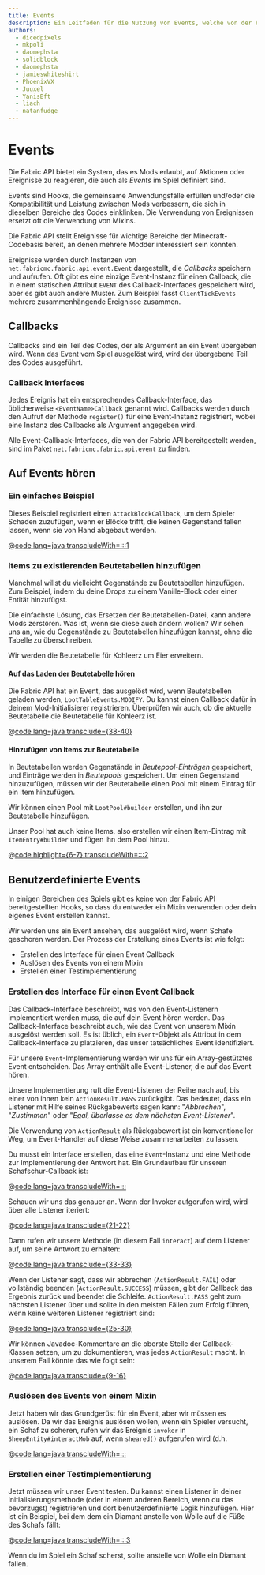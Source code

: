 ```yaml
---
title: Events
description: Ein Leitfaden für die Nutzung von Events, welche von der Fabric API bereitgestellt werden.
authors:
  - dicedpixels
  - mkpoli
  - daomephsta
  - solidblock
  - daomephsta
  - jamieswhiteshirt
  - PhoenixVX
  - Juuxel
  - YanisBft
  - liach
  - natanfudge
---
```


<!-- Couldn't find GitHub usernames for: stormyfabric -->

# Events

Die Fabric API bietet ein System, das es Mods erlaubt, auf Aktionen oder Ereignisse zu reagieren, die auch als _Events_ im Spiel definiert sind.

Events sind Hooks, die gemeinsame Anwendungsfälle erfüllen und/oder die Kompatibilität und Leistung zwischen Mods verbessern, die sich in dieselben Bereiche des Codes einklinken. Die Verwendung von Ereignissen ersetzt oft die Verwendung von Mixins.

Die Fabric API stellt Ereignisse für wichtige Bereiche der Minecraft-Codebasis bereit, an denen mehrere Modder interessiert sein könnten.

Ereignisse werden durch Instanzen von `net.fabricmc.fabric.api.event.Event` dargestellt, die _Callbacks_ speichern und aufrufen. Oft gibt es eine einzige Event-Instanz für einen Callback, die in einem statischen Attribut `EVENT` des Callback-Interfaces gespeichert wird, aber es gibt auch andere Muster. Zum Beispiel fasst `ClientTickEvents` mehrere zusammenhängende Ereignisse zusammen.

## Callbacks

Callbacks sind ein Teil des Codes, der als Argument an ein Event übergeben wird. Wenn das Event vom Spiel ausgelöst wird, wird der übergebene Teil des Codes ausgeführt.

### Callback Interfaces

Jedes Ereignis hat ein entsprechendes Callback-Interface, das üblicherweise `<EventName>Callback` genannt wird. Callbacks werden durch den Aufruf der Methode `register()` für eine Event-Instanz registriert, wobei eine Instanz des Callbacks als Argument angegeben wird.

Alle Event-Callback-Interfaces, die von der Fabric API bereitgestellt werden, sind im Paket `net.fabricmc.fabric.api.event` zu finden.

## Auf Events hören

### Ein einfaches Beispiel

Dieses Beispiel registriert einen `AttackBlockCallback`, um dem Spieler Schaden zuzufügen, wenn er Blöcke trifft, die keinen Gegenstand fallen lassen, wenn sie von Hand abgebaut werden.

@[code lang=java transcludeWith=:::1](@/reference/latest/src/main/java/com/example/docs/event/FabricDocsReferenceEvents.java)

### Items zu existierenden Beutetabellen hinzufügen

Manchmal willst du vielleicht Gegenstände zu Beutetabellen hinzufügen. Zum Beispiel, indem du deine Drops zu einem Vanille-Block oder einer Entität hinzufügst.

Die einfachste Lösung, das Ersetzen der Beutetabellen-Datei, kann andere Mods zerstören. Was ist, wenn sie diese auch ändern wollen? Wir sehen uns an, wie du Gegenstände zu Beutetabellen hinzufügen kannst, ohne die Tabelle zu überschreiben.

Wir werden die Beutetabelle für Kohleerz um Eier erweitern.

#### Auf das Laden der Beutetabelle hören

Die Fabric API hat ein Event, das ausgelöst wird, wenn Beutetabellen geladen werden, `LootTableEvents.MODIFY`. Du kannst einen Callback dafür in deinem Mod-Initialisierer registrieren. Überprüfen wir auch, ob die aktuelle Beutetabelle die Beutetabelle für Kohleerz ist.

@[code lang=java transclude={38-40}](@/reference/latest/src/main/java/com/example/docs/event/FabricDocsReferenceEvents.java)

#### Hinzufügen von Items zur Beutetabelle

In Beutetabellen werden Gegenstände in _Beutepool-Einträgen_ gespeichert, und Einträge werden in _Beutepools_ gespeichert. Um einen Gegenstand hinzuzufügen, müssen wir der Beutetabelle einen Pool mit einem Eintrag für ein Item hinzufügen.

Wir können einen Pool mit `LootPool#builder` erstellen, und ihn zur Beutetabelle hinzufügen.

Unser Pool hat auch keine Items, also erstellen wir einen Item-Eintrag mit `ItemEntry#builder` und fügen ihn dem Pool hinzu.

@[code highlight={6-7} transcludeWith=:::2](@/reference/latest/src/main/java/com/example/docs/event/FabricDocsReferenceEvents.java)

## Benutzerdefinierte Events

In einigen Bereichen des Spiels gibt es keine von der Fabric API bereitgestellten Hooks, so dass du entweder ein Mixin verwenden oder dein eigenes Event erstellen kannst.

Wir werden uns ein Event ansehen, das ausgelöst wird, wenn Schafe geschoren werden. Der Prozess der Erstellung eines Events ist wie folgt:

- Erstellen des Interface für einen Event Callback
- Auslösen des Events von einem Mixin
- Erstellen einer Testimplementierung

### Erstellen des Interface für einen Event Callback

Das Callback-Interface beschreibt, was von den Event-Listenern implementiert werden muss, die auf dein Event hören werden. Das Callback-Interface beschreibt auch, wie das Event von unserem Mixin ausgelöst werden soll. Es ist üblich, ein `Event`-Objekt als Attribut in dem Callback-Interface zu platzieren, das unser tatsächliches Event identifiziert.

Für unsere `Event`-Implementierung werden wir uns für ein Array-gestütztes Event entscheiden. Das Array enthält alle Event-Listener, die auf das Event hören.

Unsere Implementierung ruft die Event-Listener der Reihe nach auf, bis einer von ihnen kein `ActionResult.PASS` zurückgibt. Das bedeutet, dass ein Listener mit Hilfe seines Rückgabewerts sagen kann: "_Abbrechen_", "_Zustimmen_" oder "_Egal, überlasse es dem nächsten Event-Listener_".

Die Verwendung von `ActionResult` als Rückgabewert ist ein konventioneller Weg, um Event-Handler auf diese Weise zusammenarbeiten zu lassen.

Du musst ein Interface erstellen, das eine `Event`-Instanz und eine Methode zur Implementierung der Antwort hat. Ein Grundaufbau für unseren Schafschur-Callback ist:

@[code lang=java transcludeWith=:::](@/reference/latest/src/main/java/com/example/docs/event/SheepShearCallback.java)

Schauen wir uns das genauer an. Wenn der Invoker aufgerufen wird, wird über alle Listener iteriert:

@[code lang=java transclude={21-22}](@/reference/latest/src/main/java/com/example/docs/event/SheepShearCallback.java)

Dann rufen wir unsere Methode (in diesem Fall `interact`) auf dem Listener auf, um seine Antwort zu erhalten:

@[code lang=java transclude={33-33}](@/reference/latest/src/main/java/com/example/docs/event/SheepShearCallback.java)

Wenn der Listener sagt, dass wir abbrechen (`ActionResult.FAIL`) oder vollständig beenden (`ActionResult.SUCCESS`) müssen, gibt der Callback das Ergebnis zurück und beendet die Schleife. `ActionResult.PASS` geht zum nächsten Listener über und sollte in den meisten Fällen zum Erfolg führen, wenn keine weiteren Listener registriert sind:

@[code lang=java transclude={25-30}](@/reference/latest/src/main/java/com/example/docs/event/SheepShearCallback.java)

Wir können Javadoc-Kommentare an die oberste Stelle der Callback-Klassen setzen, um zu dokumentieren, was jedes `ActionResult` macht. In unserem Fall könnte das wie folgt sein:

@[code lang=java transclude={9-16}](@/reference/latest/src/main/java/com/example/docs/event/SheepShearCallback.java)

### Auslösen des Events von einem Mixin

Jetzt haben wir das Grundgerüst für ein Event, aber wir müssen es auslösen. Da wir das Ereignis auslösen wollen, wenn ein Spieler versucht, ein Schaf zu scheren, rufen wir das Ereignis `invoker` in `SheepEntity#interactMob` auf, wenn `sheared()` aufgerufen wird (d.h.

@[code lang=java transcludeWith=:::](@/reference/latest/src/main/java/com/example/docs/mixin/event/SheepEntityMixin.java)

### Erstellen einer Testimplementierung

Jetzt müssen wir unser Event testen. Du kannst einen Listener in deiner Initialisierungsmethode (oder in einem anderen Bereich, wenn du das bevorzugst) registrieren und dort benutzerdefinierte Logik hinzufügen. Hier ist ein Beispiel, bei dem dem ein Diamant anstelle von Wolle auf die Füße des Schafs fällt:

@[code lang=java transcludeWith=:::3](@/reference/latest/src/main/java/com/example/docs/event/FabricDocsReferenceEvents.java)

Wenn du im Spiel ein Schaf scherst, sollte anstelle von Wolle ein Diamant fallen.
